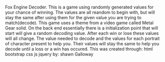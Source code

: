 Fox Engine Decoder.
This is a game using randomly generated values for your chance of winning. The values are all reandom to begin with, but will stay the same after using them for the given value you are trying to match(decode). This game uses a theme from a video game called Metal Gear solid.
On the back end essentially there is a initialization point that will start will give a random decoding value. After each win or lose these values will all change. The value needed to decode and the values for each portrait of character present to help you. Their values will stay the same to help you decode until a loss or a win has occured. 
This was created through:
html
bootstrap
css
js
jquery
by: shawn Galloway